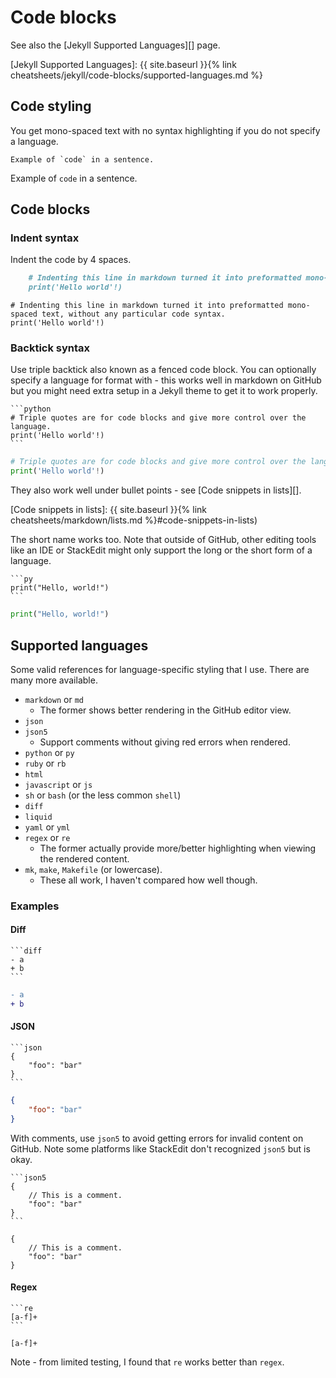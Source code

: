 # Code blocks

See also the [Jekyll Supported Languages][] page.

[Jekyll Supported Languages]: {{ site.baseurl }}{% link cheatsheets/jekyll/code-blocks/supported-languages.md %}


## Code styling

You get mono-spaced text with no syntax highlighting if you do not specify a language.

```
Example of `code` in a sentence.
```

Example of `code` in a sentence.


## Code blocks

### Indent syntax

Indent the code by 4 spaces.

```markdown
    # Indenting this line in markdown turned it into preformatted mono-spaced text, without any particular code syntax.
    print('Hello world'!)
```

    # Indenting this line in markdown turned it into preformatted mono-spaced text, without any particular code syntax.
    print('Hello world'!)


### Backtick syntax

Use triple backtick also known as a fenced code block. You can optionally specify a language for format with - this works well in markdown on GitHub but you might need extra setup in a Jekyll theme to get it to work properly.

    ```python
    # Triple quotes are for code blocks and give more control over the language.
    print('Hello world'!)
    ```

```python
# Triple quotes are for code blocks and give more control over the language.
print('Hello world'!)
```

They also work well under bullet points - see [Code snippets in lists][].

[Code snippets in lists]: {{ site.baseurl }}{% link cheatsheets/markdown/lists.md %}#code-snippets-in-lists)

The short name works too. Note that outside of GitHub, other editing tools like an IDE or StackEdit might only support the long or the short form of a language.

	```py
	print("Hello, world!")
	```

```py
print("Hello, world!")
```

## Supported languages

Some valid references for language-specific styling that I use. There are many more available.

- `markdown` or `md`
	- The former shows better rendering in the GitHub editor view.
- `json`
- `json5`
	- Support comments without giving red errors when rendered.
- `python` or `py`
- `ruby` or `rb`
- `html`
- `javascript` or `js`
- `sh` or `bash` (or the less common `shell`)
- `diff`
- `liquid`
- `yaml` or `yml`
- `regex` or `re`
	- The former actually provide more/better highlighting when viewing the rendered content.
- `mk`, `make`, `Makefile` (or lowercase).
	- These all work, I haven't compared how well though.


### Examples

#### Diff

	```diff
	- a
	+ b
	```

```diff
- a
+ b
```

#### JSON

	```json
	{
	    "foo": "bar"
	}
	```

```json
{
    "foo": "bar"
}
```

With comments, use `json5` to avoid getting errors for invalid content on GitHub. Note some platforms like StackEdit don't recognized `json5` but is okay.

	```json5
	{
	    // This is a comment.
	    "foo": "bar"
	}
	```


```json5
{
    // This is a comment.
    "foo": "bar"
}
```

#### Regex

	```re
	[a-f]+
	```

```re
[a-f]+
```

Note - from limited testing, I found that `re` works better than `regex`.
